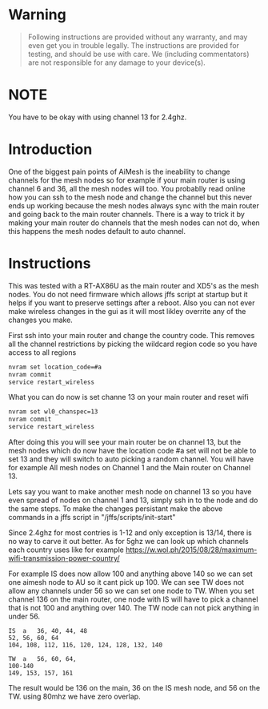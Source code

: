 # Warning
> Following instructions are provided without any warranty, and may even get you in trouble legally.
> The instructions are provided for testing, and should be use with care.
> We (including commentators) are not responsible for any damage to your device(s).

# NOTE
You have to be okay with using channel 13 for 2.4ghz. 

# Introduction
One of the biggest pain points of AiMesh is the ineability to change channels for the mesh nodes so for example if your main router is using channel 6 and 36, all the mesh nodes will too. You probablly read online how you can ssh to the mesh node and change the channel but this never ends up working because the mesh nodes always sync with the main router and going back to the main router channels. There is a way to trick it by making your main router do channels that the mesh nodes can not do, when this happens the mesh nodes default to auto channel.

# Instructions
This was tested with a RT-AX86U as the main router and XD5's as the mesh nodes. You do not need firmware which allows jffs script at startup but it helps if you want to preserve settings after a reboot. Also you can not ever make wireless changes in the gui as it will most likley overrite any of the changes you make.

First ssh into your main router and change the country code. This removes all the channel restrictions by picking the wildcard region code so you have access to all regions
```sh
nvram set location_code=#a
nvram commit
service restart_wireless
```

What you can do now is set channe 13 on your main router and reset wifi
```sh
nvram set wl0_chanspec=13
nvram commit
service restart_wireless
```

After doing this you will see your main router be on channel 13, but the mesh nodes which do now have the location code #a set will not be able to set 13 and they will switch to auto picking a random channel. You will have for example All mesh nodes on Channel 1 and the Main router on Channel 13.

Lets say you want to make another mesh node on channel 13 so you have even spread of nodes on channel 1 and 13, simply ssh in to the node and do the same steps.
To make the changes persistant make the above commands in a jffs script in "/jffs/scripts/init-start"

Since 2.4ghz for most contries is 1-12 and only exception is 13/14, there is no way to carve it out better. As for 5ghz we can look up which channels each country uses like for example https://w.wol.ph/2015/08/28/maximum-wifi-transmission-power-country/ 

For example IS does now allow 100 and anything above 140 so we can set one aimesh node to AU so it cant pick up 100. We can see TW does not allow any channels under 56 so we can set one node to TW.
When you set channel 136 on the main router, one node with IS will have to pick a channel that is not 100 and anything over 140. The TW node can not pick anything in under 56.

```
IS	a	36, 40, 44, 48
52, 56, 60, 64
104, 108, 112, 116, 120, 124, 128, 132, 140

TW	a	56, 60, 64,
100-140
149, 153, 157, 161
```
The result would be 136 on the main, 36 on the IS mesh node, and 56 on the TW. using 80mhz we have zero overlap.


